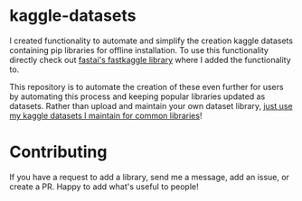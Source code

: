 # kaggle-datasets

I created functionality to automate and simplify the creation kaggle datasets containing pip libraries for offline installation.  To use this functionality directly check out [fastai's fastkaggle library](https://fastai.github.io/fastkaggle/) where I added the functionality to.

This repository is to automate the creation of these even further for users by automating this process and keeping popular libraries updated as datasets.  Rather than upload and maintain your own dataset library, [just use my kaggle datasets I maintain for common libraries](https://www.kaggle.com/isaacflath/datasets)!


# Contributing

If you have a request to add a library, send me a message, add an issue, or create a PR.  Happy to add what's useful to people!

